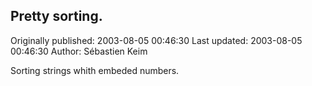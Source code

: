 ## Pretty sorting. 
Originally published: 2003-08-05 00:46:30 
Last updated: 2003-08-05 00:46:30 
Author: Sébastien Keim 
 
Sorting strings whith embeded numbers.